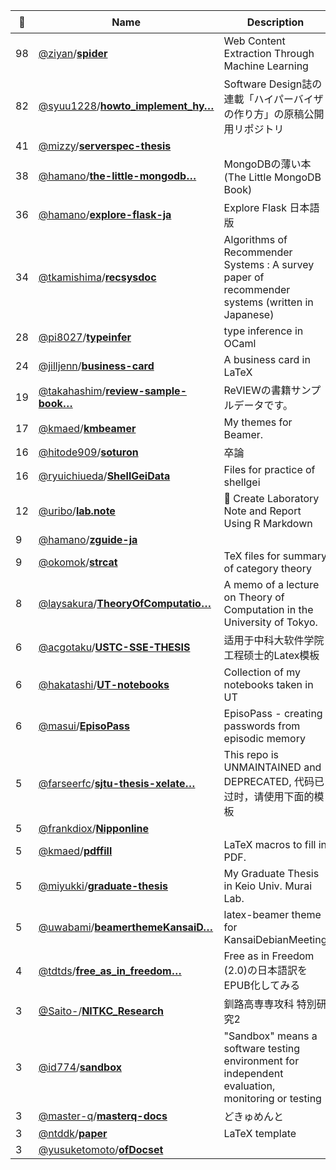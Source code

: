 |:star2: | Name | Description | 🌍|
|---|---|---|---|
|98|[@ziyan](https://github.com/ziyan)/[**spider**](https://github.com/ziyan/spider)|Web Content Extraction Through Machine Learning|[:arrow_upper_right:](https://www.ziyan.net/2014/04/web-content-extraction-through-machine-learning/)|
|82|[@syuu1228](https://github.com/syuu1228)/[**howto_implement_hy…**](https://github.com/syuu1228/howto_implement_hypervisor)|Software Design誌の連載「ハイパーバイザの作り方」の原稿公開用リポジトリ||
|41|[@mizzy](https://github.com/mizzy)/[**serverspec-thesis**](https://github.com/mizzy/serverspec-thesis)|||
|38|[@hamano](https://github.com/hamano)/[**the-little-mongodb…**](https://github.com/hamano/the-little-mongodb-book)|MongoDBの薄い本(The Little MongoDB Book)|[:arrow_upper_right:](http://www.cuspy.org/diary/2012-04-17)|
|36|[@hamano](https://github.com/hamano)/[**explore-flask-ja**](https://github.com/hamano/explore-flask-ja)|Explore Flask 日本語版||
|34|[@tkamishima](https://github.com/tkamishima)/[**recsysdoc**](https://github.com/tkamishima/recsysdoc)|Algorithms of Recommender Systems : A survey paper of recommender systems (written in Japanese)|[:arrow_upper_right:](http://www.kamishima.net/archive/recsysdoc.pdf)|
|28|[@pi8027](https://github.com/pi8027)/[**typeinfer**](https://github.com/pi8027/typeinfer)|type inference in OCaml|[:arrow_upper_right:](https://github.com/pi8027/typeinfer)|
|24|[@jilljenn](https://github.com/jilljenn)/[**business-card**](https://github.com/jilljenn/business-card)|A business card in LaTeX||
|19|[@takahashim](https://github.com/takahashim)/[**review-sample-book…**](https://github.com/takahashim/review-sample-book)|ReVIEWの書籍サンプルデータです。||
|17|[@kmaed](https://github.com/kmaed)/[**kmbeamer**](https://github.com/kmaed/kmbeamer)|My themes for Beamer.||
|16|[@hitode909](https://github.com/hitode909)/[**soturon**](https://github.com/hitode909/soturon)|卒論||
|16|[@ryuichiueda](https://github.com/ryuichiueda)/[**ShellGeiData**](https://github.com/ryuichiueda/ShellGeiData)|Files for practice of shellgei||
|12|[@uribo](https://github.com/uribo)/[**lab.note**](https://github.com/uribo/lab.note)|:notebook_with_decorative_cover: Create Laboratory Note and Report Using R Markdown||
|9|[@hamano](https://github.com/hamano)/[**zguide-ja**](https://github.com/hamano/zguide-ja)|||
|9|[@okomok](https://github.com/okomok)/[**strcat**](https://github.com/okomok/strcat)|TeX files for summary of category theory||
|8|[@laysakura](https://github.com/laysakura)/[**TheoryOfComputatio…**](https://github.com/laysakura/TheoryOfComputation)|A memo of a lecture on Theory of Computation in the University of Tokyo.||
|6|[@acgotaku](https://github.com/acgotaku)/[**USTC-SSE-THESIS**](https://github.com/acgotaku/USTC-SSE-THESIS)|适用于中科大软件学院工程硕士的Latex模板||
|6|[@hakatashi](https://github.com/hakatashi)/[**UT-notebooks**](https://github.com/hakatashi/UT-notebooks)|Collection of my notebooks taken in UT||
|6|[@masui](https://github.com/masui)/[**EpisoPass**](https://github.com/masui/EpisoPass)|EpisoPass - creating passwords from episodic memory||
|5|[@farseerfc](https://github.com/farseerfc)/[**sjtu-thesis-xelate…**](https://github.com/farseerfc/sjtu-thesis-xelatex)|This repo is UNMAINTAINED and DEPRECATED, 代码已过时，请使用下面的模板|[:arrow_upper_right:](https://github.com/weijianwen/sjtu-thesis-template-latex)|
|5|[@frankdiox](https://github.com/frankdiox)/[**Nipponline**](https://github.com/frankdiox/Nipponline)||[:arrow_upper_right:](nipponline.wordpress.com)|
|5|[@kmaed](https://github.com/kmaed)/[**pdffill**](https://github.com/kmaed/pdffill)|LaTeX macros to fill in PDF.||
|5|[@miyukki](https://github.com/miyukki)/[**graduate-thesis**](https://github.com/miyukki/graduate-thesis)|My Graduate Thesis in Keio Univ. Murai Lab.||
|5|[@uwabami](https://github.com/uwabami)/[**beamerthemeKansaiD…**](https://github.com/uwabami/beamerthemeKansaiDebianMeeting)|latex-beamer theme for KansaiDebianMeeting||
|4|[@tdtds](https://github.com/tdtds)/[**free_as_in_freedom…**](https://github.com/tdtds/free_as_in_freedom_2.0_ja)|Free as in Freedom (2.0)の日本語訳をEPUB化してみる||
|3|[@Saito-](https://github.com/Saito-)/[**NITKC_Research**](https://github.com/Saito-/NITKC_Research)|釧路高専専攻科 特別研究2||
|3|[@id774](https://github.com/id774)/[**sandbox**](https://github.com/id774/sandbox)|"Sandbox" means a software testing environment for independent evaluation, monitoring or testing||
|3|[@master-q](https://github.com/master-q)/[**masterq-docs**](https://github.com/master-q/masterq-docs)|どきゅめんと||
|3|[@ntddk](https://github.com/ntddk)/[**paper**](https://github.com/ntddk/paper)|LaTeX template||
|3|[@yusuketomoto](https://github.com/yusuketomoto)/[**ofDocset**](https://github.com/yusuketomoto/ofDocset)|||

